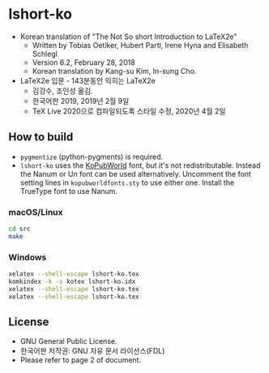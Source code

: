 # lshort-ko


- Korean translation of "The Not So short Introduction to LaTeX2e"
  - Written by Tobias Oetiker, Hubert Partl, Irene Hyna and Elisabeth Schlegl
  - Version 6.2, February 28, 2018
  - Korean translation by Kang-su Kim, In-sung Cho.
- LaTeX2e 입문 - 143분동안 익히는 LaTeX2e
  - 김강수, 조인성 옮김.
  - 한국어판 2019, 2019년 2월 9일
  - TeX Live 2020으로 컴파일되도록 스타일 수정, 2020년 4월 2일

## How to build

- `pygmentize` (python-pygments) is required.
- `lshort-ko` uses the [KoPubWorld](http://www.kopus.org/biz/electronic/font.aspx) font, but it's not redistributable. Instead the Nanum or Un font can be used alternatively. Uncomment the font setting lines in `kopubworldfonts.sty` to use either one. Install the TrueType font to use Nanum.

### macOS/Linux

```bash
cd src
make
```

### Windows

```bash
xelatex --shell-escape lshort-ko.tex
komkindex -k -s kotex lshort-ko.idx
xelatex --shell-escape lshort-ko.tex
xelatex --shell-escape lshort-ko.tex
```

## License

- GNU General Public License.
- 한국어판 저작권: GNU 자유 문서 라이선스(FDL)
- Please refer to page 2 of document.
